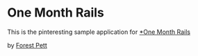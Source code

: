 # One Month Rails

This is the pinteresting sample application for 
[*One Month Rails](http://onemonthrails.com)

by [Forest Pett](forestpett.com)